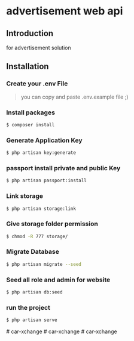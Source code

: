 # advertisement web api 

## Introduction

for advertisement solution

## Installation

### Create your .env File
> you can copy and paste .env.example file ;)

### Install packages
```bash
$ composer install
```

### Generate Application Key
```bash
$ php artisan key:generate
```
### passport install private and public Key
```bash
$ php artisan passport:install
```

### Link storage
```bash
$ php artisan storage:link
```

### Give storage folder permission
```bash
$ chmod -R 777 storage/
```

### Migrate Database
```bash
$ php artisan migrate --seed
```
### Seed all role and admin for  website
```bash
$ php artisan db:seed
```
### run the project
```bash
$ php artisan serve
```
#   c a r - x c h a n g e  
 #   c a r - x c h a n g e  
 # car-xchange
